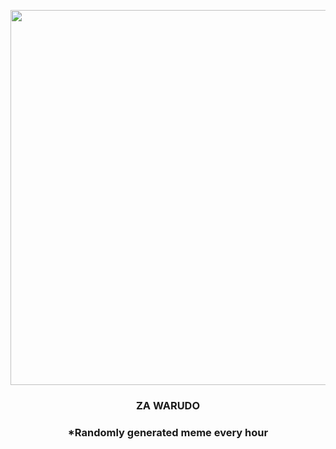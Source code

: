 <p align="center">
        <img src="https://i.redd.it/odm863l9sh491.jpg" width="600" height="600">
        </p>
        <h3 align="center">ZA WARUDO</h3>
        <h3 align="center">*Randomly generated meme every hour</h3>
    